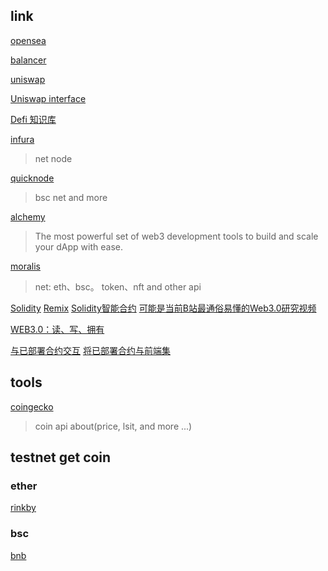 ## link 
[opensea](https://opensea.io)

[balancer](https://balancer.fi)

[uniswap](https://uniswap.org)

[Uniswap interface](https://github.com/Uniswap/interface)

[Defi 知识库](https://tokeninsight-support.gitbook.io/ti_defi/)

[infura](https://infura.io/)
> net node

[quicknode](https://www.quicknode.com/endpoints/59884)
> bsc net and more

[alchemy](https://www.alchemy.com/)
> The most powerful set of web3 development tools to build and scale your dApp with ease.

[moralis](https://moralis.io/)
> net: eth、bsc。 token、nft and other api

[Solidity](https://docs.soliditylang.org)
[Remix](https://remix.ethereum.org)
[Solidity智能合约](https://juejin.cn/column/7101977482500259871)
[可能是当前B站最通俗易懂的Web3.0研究视频](https://www.bilibili.com/video/BV1GU4y1S7Gf?spm_id_from=333.1007.top_right_bar_window_history.content.click&vd_source=5a4af00eb813121ebe159b0bb09efe9e)

[WEB3.0：读、写、拥有](https://juejin.cn/column/7096292532237123615)

[与已部署合约交互](https://medium.com/alchemy-api/interacting-with-a-smart-contract-4a6bad3bc30)
[将已部署合约与前端集]()
## tools

[coingecko](https://www.coingecko.com/zh/api/documentation)
> coin api about(price, lsit, and more ...)


## testnet get coin

### ether

[rinkby](https://rinkebyfaucet.com)

### bsc

[bnb](https://testnet.binance.org/faucet-smart)